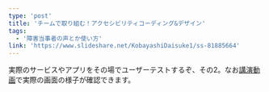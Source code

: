 ```yaml
---
type: 'post'
title: 'チームで取り組む！アクセシビリティコーディング&デザイン'
tags:
  - '障害当事者の声とか使い方'
link: 'https://www.slideshare.net/KobayashiDaisuke1/ss-81885664'
---
```

実際のサービスやアプリをその場でユーザーテストするぞ、その2。なお[講演動画](https://freshlive.tv/tech-conference/168863?start=3350)で実際の画面の様子が確認できます。